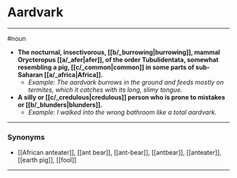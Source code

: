 # Aardvark
---
#noun
- **The nocturnal, insectivorous, [[b/_burrowing|burrowing]], mammal Orycteropus [[a/_afer|afer]], of the order Tubulidentata, somewhat resembling a pig, [[c/_common|common]] in some parts of sub-Saharan [[a/_africa|Africa]].**
	- _Example: The aardvark burrows in the ground and feeds mostly on termites, which it catches with its long, slimy tongue._
- **A silly or [[c/_credulous|credulous]] person who is prone to mistakes or [[b/_blunders|blunders]].**
	- _Example: I walked into the wrong bathroom like a total aardvark._
---
### Synonyms
- [[African anteater]], [[ant bear]], [[ant-bear]], [[antbear]], [[anteater]], [[earth pig]], [[fool]]
---
